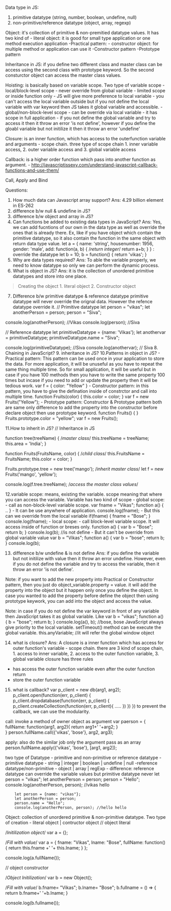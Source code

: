 Data type in JS:
1. primitive datatype (string, number, boolean, undefine, null)
2. non-primitive/reference datatype (object, array, regexp)

Object: it's collection of primitive & non-premitied datatype values. It has two kind of 
    - literal object: it is good for small type application or one method execution application
        -Practical pattern:
    - constructor object: for multiple method or application can use it
        -Constructor pattern
        -Prototype pattern

Inheritance in JS: if you define two different class and master class can be access using the second class with prototype keyword. So the second consturctor object can access the master class values.

Hoisting: is basically based on variable scope. Two type of variable scope
    - local/block-level scope
        - never override from global variable
        - limited scope or inside function only
        - JS will give more preference to local variable
        - you can't access the local variable outside but if you not define the local variable with var keyword then JS takes it global variable and accessible.
    - global/non-block-level scope
        - can be override via local variable
        - it has scope in full application
        - if you not define the global variable and try to access it then it throw an error 'is not define', however if you define the gloabl variable but not initilize it then it throw an error 'undefine'

Closure: is an inner function, which has access to the outerfunction variable and arguments - scope chain. three type of scope chain 1. inner variable access, 2. outer variable access and 3. global variable access

Callback: is a higher order function which pass into another function as argument. 
    - http://javascriptissexy.com/understand-javascript-callback-functions-and-use-them/

Call, Apply and Bind



Questions:
1. How much data can Javascript array support?
Ans: 4.29 billion element in ES-262
2. difference b/w null & undefine in JS?
3. difference b/w object and array in JS?
4. Can functions be added to existing data types in JavaScript?
Ans: Yes, we can add fucntions of our own in the data type as well as override the ones that is already there.
Ex, like if you have object which contain the primitive datatype, so it also contain the function in the same object with return data type value.
let a = {
    name: 'string',
    housenumber: 1956,
    gender: 'male',
    add: function(a, b) { /*return integer*/
        return a+b;
    }
}
: override the datatype
let b = 10;
b = function() {
    return 'vikas';
}
5. Why are data types required?
Ans: To able the variable properly, we need to know datatype so only we can perform the dynamic process.
6. What is object in JS?
Ans: it is the collection of unordered primitive datatypes and store into one place.
> Creating the object
    1. literal object
    2. Constructor object
7. Difference b/w primitive datatype & reference datatype
primitive datatype will never override the orignal data. However the refence datatype override it.
// Primitive datatype
let person = "vikas";
let anotherPerson = person;
person = "Siva";

console.log(anotherPerson); //Vikas
console.log(person); //Siva

// Reference datatype
let primitiveDatatype = {name: 'Vikas'};
let anothervar = primitiveDatatype;
primitiveDatatype.name = "Siva";

console.log(primitiveDatatype); //Siva
console.log(anothervar); // Siva
8. Chaining in JavaScript?
9. inheritance in JS?
10.Patterns in object in JS?
    - Practical pattern: This pattern can be used once in your application to store the data. For more application, it will be unuseful as you have to repeat the same thing multiple time. So for small application, it will be useful but in case if you have 100 methods then you have to write the same property 100 times but incase if you need to add or update the property then it will be tedious work.
      var f = {
        color: "Yellow"
      }
    - Constructor pattern: in this pattern, you have to give the defination inside of constrctor and call into multiple time.
      function Fruits(color) {
        this.color = color;
      }
      var f = new Fruits("Yellow");
    - Prototype pattern: Constructor & Prototype pattern both are same only difference to add the property into the constructor before declare object then use prototype keyword.
     function Fruits() { }
      Fruits.prototype.color = "yellow";
      var f = new Fruits();

11.How to inherit in JS?
// Inheritance in JS

function tree(treeName) { /*master class*/
  this.treeName = treeName;
  this.area = 'India';
}

function Fruits(FruitsName, color) { /*child class*/
  this.FruitsName = FruitsName;
  this.color = color;
}

Fruits.prototype.tree = new tree('mango'); /*inherit master class*/
let f = new Fruits('mango', 'yellow');

console.log(f.tree.treeName); /*access the master class values*/

12.variable scope: means, existing the variable. scope meaning that where you can access the variable. Variable has two kind of scope
    - global scope: 
        - call as non-block-level variable scope.
          var fname = "Vikas";
          function a() { .. }
        - It can be use anywhere of application. 
         console.log(fname);
        - But this can we override from the local variable
         if(fname) {
            fname = "Bose";
         }
         console.log(fname);
    - local scope: 
        - call block-level variable scope. It will access inside of function or breses only.
         function a() {
            var b = "Bose";
            return b;
         }
         console.log(b); //is not define
        - But it can't be override from global variable value
        var b = "Vikas";
        function a() {
            var b = "bose";
            return b;
        }
        console.log(b);

13. difference b/w undefine & is not define
Ans: if you define the variable but not initilize with value then it throw an error undefine. However, even if you do not define the variable and try to access the variable, then it throw an error 'is not define'.

Note: if you want to add the new property into Practical or Constructor pattern, then you just do object_variable.property = value. it will add the property into the object but it happen only once you define the object. In case you wanted to add the property before define the object then using prototype keywork, you can add into the object and access the value.

Note: in case if you do not define the var keyword in front of any variable then JavaScript takes it as global variable. Like
    var b = "vikas";
    function a() {
        b = "bose";
        return b;
    }
    console.log(a(), b); //bose, bose
  JavaScript always give priority to the local variable.
  setTimeout() method can be execute the global variable. 
  this.anyVariable; //it will refer the global window object

14. what is closure?
Ans: A closure is a inner function which has access for outer function's variable - scope chain. there are 3 kind of scope chain, 1. access to inner variable, 2. access to the outer function variable, 3. global variable
closure has three rules
- has access the outer function variable even after the outer function return
- store the outer function variable

15. what is callback?
var p_client = new db(arg1, arg2);
p_client.open(function(err, p_client) {
    p_client.dropdatabase(function(err, p_client) {
        p_client.createCollection(function(err, p_client){
            .....
        })
    })
})
to prevent the callback, we can use the modularity.

call: invoke a method of owner object as argument
var paerson = {
    fullName: function(arg1, arg2){
        return arg1+' '+arg2;
    }    
}
person.fullName.call({'vikas', 'bose'}, arg2, arg3);

apply: also do the similar job only the argument pass as an array
person.fullName.apply({'vikas', 'bose'}, [arg1, arg2]);

two type of Datatype
    - primitive and non-primitive or reference datatype
        -primitive datatype - string | integer | boolean | undefine | null
        -reference datatype/non-primitive - object | array | regExp
        - difference: reference datatype can override the variable values but primitive datatype never
        let person = "vikas";
        let anotherPerson = person;
        person = "Hello";
        console.log(anotherPerson, person); //vikas hello
        
        let person = {name: "vikas"};
        let anotherPerson = person;
        person.name = "Hello";
        console.log(anotherPerson, person); //hello hello
        
Object: collection of unordered primitive & non-primitive datatype. Two type of creation 
    - literal object | contructor object
// object literal

/*Initilization object*/
var a = {};

/*Fill with value*/
var a = {
  fname: "Vikas",
  lname: "Bose",
  fullName: function() {
    return this.fname +' '+ this.lname;
  }
};

console.log(a.fullName());

// object constructor

/*Object Initilization*/
var b = new Object();

/*Fill with value*/
b.fname= "Vikas";
b.lname= "Bose";
b.fullname = () => {
  return b.fname+' '+b.lname;
}

console.log(b.fullname());
